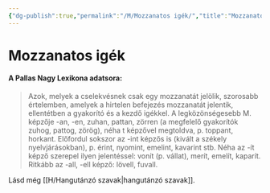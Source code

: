 ```yaml
---
{"dg-publish":true,"permalink":"/M/Mozzanatos igék/","title":"Mozzanatos igék","created":"2023-10-05T03:29","updated":"2024-10-25T23:33"}
---
```



# Mozzanatos igék

#### A Pallas Nagy Lexikona adatsora:

> Azok, melyek a cselekvésnek csak egy mozzanatát jelölik, szorosabb értelemben, amelyek a hirtelen befejezés mozzanatát jelentik, ellentétben a gyakorító és a kezdő igékkel. A legközönségesebb M. képzője -an, -en, zuhan, pattan, zörren (a megfelelő gyakorítók zuhog, pattog, zörög), néha t képzővel megtoldva, p. toppant, horkant. Előfordul sokszor az -int képzős is (kivált a székely nyelvjárásokban), p. érint, nyomint, emelint, kavarint stb. Néha az -ít képző szerepel ilyen jelentéssel: vonít (p. vállat), merít, emelít, kaparít. Ritkább az -all, -ell képző: lövell, fuvall.  

Lásd még [[H/Hangutánzó szavak\|hangutánzó szavak]].  